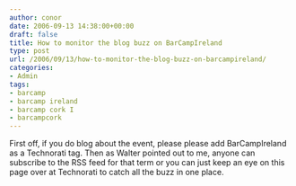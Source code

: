 ```yaml
---
author: conor
date: 2006-09-13 14:38:00+00:00
draft: false
title: How to monitor the blog buzz on BarCampIreland
type: post
url: /2006/09/13/how-to-monitor-the-blog-buzz-on-barcampireland/
categories:
- Admin
tags:
- barcamp
- barcamp ireland
- barcamp cork I
- barcampcork
---
```


First off, if you do blog about the event, please please add BarCampIreland as a Technorati tag.
Then as Walter pointed out to me, anyone can subscribe to the RSS feed for that term or you can just keep an eye on this page over at Technorati to catch all the buzz in one place.
